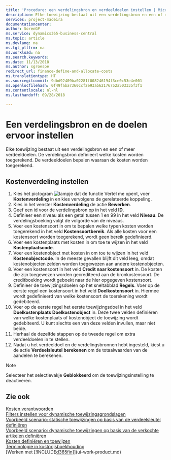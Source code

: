 ```yaml
---
title: 'Procedure: een verdelingsbron en verdeeldoelen instellen | Microsoft Docs'
description: Elke toewijzing bestaat uit een verdelingsbron en een of meer verdeeldoelen. De verdelingsbron definieert welke kosten worden toegerekend. De verdeeldoelen bepalen waaraan de kosten worden toegerekend.
services: project-madeira
documentationcenter: 
author: SorenGP
ms.service: dynamics365-business-central
ms.topic: article
ms.devlang: na
ms.tgt_pltfrm: na
ms.workload: na
ms.search.keywords: 
ms.date: 11/13/2018
ms.author: sgroespe
redirect_url: finance-define-and-allocate-costs
ms.translationtype: HT
ms.sourcegitcommit: 9dbd92409ba02281f008246194f3ce0c53e4e001
ms.openlocfilehash: 0f49faba7360ccf2e93ab62176752a503335f3f1
ms.contentlocale: nl-nl
ms.lasthandoff: 09/28/2018

---
```

# <a name="set-up-allocation-source-and-targets"></a>Een verdelingsbron en de doelen ervoor instellen
Elke toewijzing bestaat uit een verdelingsbron en een of meer verdeeldoelen. De verdelingsbron definieert welke kosten worden toegerekend. De verdeeldoelen bepalen waaraan de kosten worden toegerekend.  

## <a name="to-set-up-cost-allocations"></a>Kostenverdeling instellen  
1.  Kies het pictogram ![lampje dat de functie Vertel me opent](media/ui-search/search_small.png "Vertel me wat u wilt doen"), voer **Kostenverdeling** in en kies vervolgens de gerelateerde koppeling.  
2.  Kies in het venster **Kostenverdeling** de actie **Bewerken**.  
3.  Geef een id voor de verdelingsbron op in het veld **ID**.  
4.  Definieer een niveau als een getal tussen 1 en 99 in het veld **Niveau**. De verdelingsboeking volgt de volgorde van de niveaus.  
5.  Voer een kostensoort in om te bepalen welke typen kosten worden toegerekend in het veld **Kostensoortbereik**. Als alle kosten voor een kostensoort worden toegerekend, wordt geen bereik gedefinieerd.  
6.  Voer een kostenplaats met kosten in om toe te wijzen in het veld **Kostenplaatscode**.  
7.  Voer een kostenobject met kosten in om toe te wijzen in het veld **Kostenobjectcode**. In de meeste gevallen blijft dit veld leeg, omdat kostenobjecten zelden worden toegewezen aan andere kostenobjecten.  
8.  Voer een kostensoort in het veld **Credit naar kostensoort** in. De kosten die zijn toegewezen worden gecrediteerd aan de bronkostensoort. De creditboeking wordt geboekt naar de hier opgegeven kostensoort.  
9. Definieer de toewijzingsdoelen op het sneltabblad **Regels**. Voer op de eerste regel een kostensoort in het veld **Doelkostensoort** in. Hiermee wordt gedefinieerd van welke kostensoort de toerekening wordt gedebiteerd.  
10. Voer op de eerste regel het eerste toewijzingsdoel in het veld **Doelkostenplaats** **Doelkostenobject** in. Deze twee velden definiëren van welke kostenplaats of kostenobject de toewijzing wordt gedebiteerd. U kunt slechts een van deze velden invullen, maar niet beide.  
11. Herhaal de dezelfde stappen op de tweede regel om extra verdeeldoelen in te stellen.  
12. Nadat u het verdeeldoel en de verdelingsbronnen hebt ingesteld, kiest u de actie **Verdeelsleutel berekenen** om de totaalwaarden van de aandelen te berekenen.  

> [!NOTE]  
>  Selecteer het selectievakje **Geblokkeerd** om de toewijzingsinstelling te deactiveren.  

## <a name="see-also"></a>Zie ook  
[Kosten verantwoorden](finance-manage-cost-accounting.md)  
 [Filters instellen voor dynamische toewijzingsgrondslagen](finance-setting-filters-for-dynamic-allocation-bases.md)   
 [Voorbeeld scenario: statische toewijzingen op basis van de verdeelsleutel definiëren](finance-scenario-example-defining-static-allocations-based-on-allocation-ratio.md)   
 [Voorbeeld scenario: dynamische toewijzingen op basis van de verkochte artikelen definiëren](finance-scenario-example-defining-dynamic-allocations-based-on-items-sold.md)   
 [Kosten definiëren en toewijzen](finance-define-and-allocate-costs.md)   
 [Terminologie in kostprijsboekhouding](finance-terminology-in-cost-accounting.md)  
 [Werken met [!INCLUDE[d365fin](includes/d365fin_md.md)]](ui-work-product.md)

